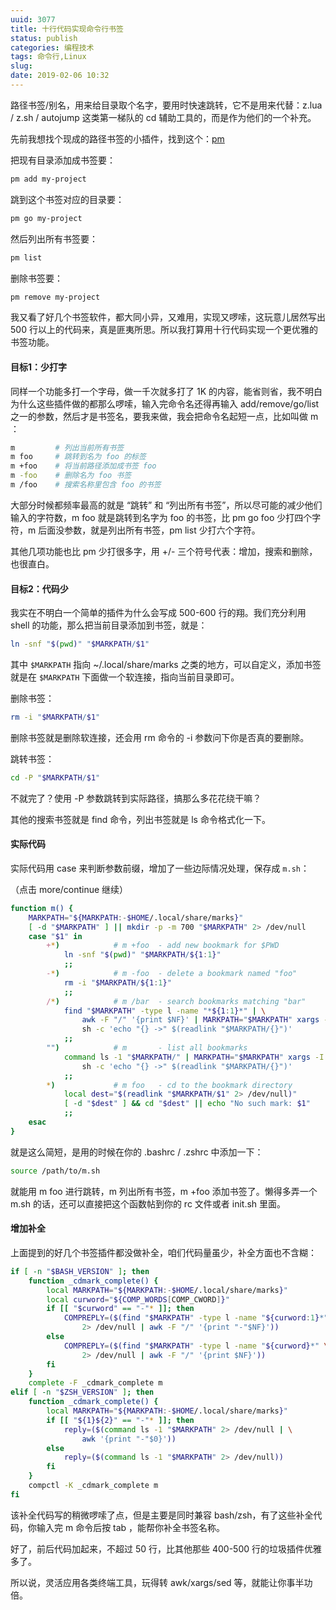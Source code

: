 ```yaml
---
uuid: 3077
title: 十行代码实现命令行书签
status: publish
categories: 编程技术
tags: 命令行,Linux
slug: 
date: 2019-02-06 10:32
---
```

路径书签/别名，用来给目录取个名字，要用时快速跳转，它不是用来代替：z.lua / z.sh / autojump 这类第一梯队的 cd 辅助工具的，而是作为他们的一个补充。

先前我想找个现成的路径书签的小插件，找到这个：[pm](https://github.com/Angelmmiguel/pm)

把现有目录添加成书签要：

```bash
pm add my-project
```

跳到这个书签对应的目录要：

```bash
pm go my-project
```

然后列出所有书签要：

```bash
pm list
```

删除书签要：

```bash
pm remove my-project
```

我又看了好几个书签软件，都大同小异，又难用，实现又啰嗦，这玩意儿居然写出 500 行以上的代码来，真是匪夷所思。所以我打算用十行代码实现一个更优雅的书签功能。

#### 目标1：少打字

同样一个功能多打一个字母，做一千次就多打了 1K 的内容，能省则省，我不明白为什么这些插件做的都那么啰嗦，输入完命令名还得再输入 add/remove/go/list 之一的参数，然后才是书签名，要我来做，我会把命令名起短一点，比如叫做 m ：

```bash
m         # 列出当前所有书签
m foo     # 跳转到名为 foo 的标签
m +foo    # 将当前路径添加成书签 foo
m -foo    # 删除名为 foo 书签
m /foo    # 搜索名称里包含 foo 的书签
```

大部分时候都频率最高的就是 “跳转” 和 “列出所有书签”，所以尽可能的减少他们输入的字符数，m foo 就是跳转到名字为 foo 的书签，比 pm go foo 少打四个字符，m 后面没参数，就是列出所有书签，pm list 少打六个字符。

其他几项功能也比 pm 少打很多字，用 +/- 三个符号代表：增加，搜索和删除，也很直白。

#### 目标2：代码少

我实在不明白一个简单的插件为什么会写成 500-600 行的翔。我们充分利用 shell 的功能，那么把当前目录添加到书签，就是：

```bash
ln -snf "$(pwd)" "$MARKPATH/$1" 
```

其中 `$MARKPATH` 指向 ~/.local/share/marks 之类的地方，可以自定义，添加书签就是在 `$MARKPATH` 下面做一个软连接，指向当前目录即可。

删除书签：

```bash
rm -i "$MARKPATH/$1" 
```

删除书签就是删除软连接，还会用 rm 命令的 -i 参数问下你是否真的要删除。

跳转书签：

```bash
cd -P "$MARKPATH/$1"
```

不就完了？使用 -P 参数跳转到实际路径，搞那么多花花绕干嘛？

其他的搜索书签就是 find 命令，列出书签就是 ls 命令格式化一下。

#### 实际代码

实际代码用 case 来判断参数前缀，增加了一些边际情况处理，保存成 `m.sh`：

（点击 more/continue 继续）

<!--more-->

```bash
function m() {
    MARKPATH="${MARKPATH:-$HOME/.local/share/marks}"
    [ -d "$MARKPATH" ] || mkdir -p -m 700 "$MARKPATH" 2> /dev/null
    case "$1" in
        +*)            # m +foo  - add new bookmark for $PWD
            ln -snf "$(pwd)" "$MARKPATH/${1:1}" 
            ;;
        -*)            # m -foo  - delete a bookmark named "foo"
            rm -i "$MARKPATH/${1:1}" 
            ;;
        /*)            # m /bar  - search bookmarks matching "bar"
            find "$MARKPATH" -type l -name "*${1:1}*" | \
                awk -F "/" '{print $NF}' | MARKPATH="$MARKPATH" xargs -I'{}'\
                sh -c 'echo "{} ->" $(readlink "$MARKPATH/{}")'
            ;;
        "")            # m       - list all bookmarks
            command ls -1 "$MARKPATH/" | MARKPATH="$MARKPATH" xargs -I'{}' \
                sh -c 'echo "{} ->" $(readlink "$MARKPATH/{}")'
            ;;
        *)             # m foo   - cd to the bookmark directory
            local dest="$(readlink "$MARKPATH/$1" 2> /dev/null)"
            [ -d "$dest" ] && cd "$dest" || echo "No such mark: $1"
            ;;
    esac
}
```

就是这么简短，是用的时候在你的 .bashrc / .zshrc 中添加一下：

```bash
source /path/to/m.sh
```

就能用 m foo 进行跳转，m 列出所有书签，m +foo 添加书签了。懒得多弄一个 m.sh 的话，还可以直接把这个函数帖到你的 rc 文件或者 init.sh 里面。


#### 增加补全

上面提到的好几个书签插件都没做补全，咱们代码量虽少，补全方面也不含糊：

```bash
if [ -n "$BASH_VERSION" ]; then
    function _cdmark_complete() {
        local MARKPATH="${MARKPATH:-$HOME/.local/share/marks}"
        local curword="${COMP_WORDS[COMP_CWORD]}"
        if [[ "$curword" == "-"* ]]; then
            COMPREPLY=($(find "$MARKPATH" -type l -name "${curword:1}*" \
                2> /dev/null | awk -F "/" '{print "-"$NF}'))
        else
            COMPREPLY=($(find "$MARKPATH" -type l -name "${curword}*" \
                2> /dev/null | awk -F "/" '{print $NF}'))
        fi
    }
    complete -F _cdmark_complete m
elif [ -n "$ZSH_VERSION" ]; then
    function _cdmark_complete() {
        local MARKPATH="${MARKPATH:-$HOME/.local/share/marks}"
        if [[ "${1}${2}" == "-"* ]]; then
            reply=($(command ls -1 "$MARKPATH" 2> /dev/null | \
                awk '{print "-"$0}'))
        else
            reply=($(command ls -1 "$MARKPATH" 2> /dev/null))
        fi
    }
    compctl -K _cdmark_complete m
fi
```

该补全代码写的稍微啰嗦了点，但是主要是同时兼容 bash/zsh，有了这些补全代码，你输入完 m 命令后按 tab ，能帮你补全书签名称。

好了，前后代码加起来，不超过 50 行，比其他那些 400-500 行的垃圾插件优雅多了。

所以说，灵活应用各类终端工具，玩得转 awk/xargs/sed 等，就能让你事半功倍。


